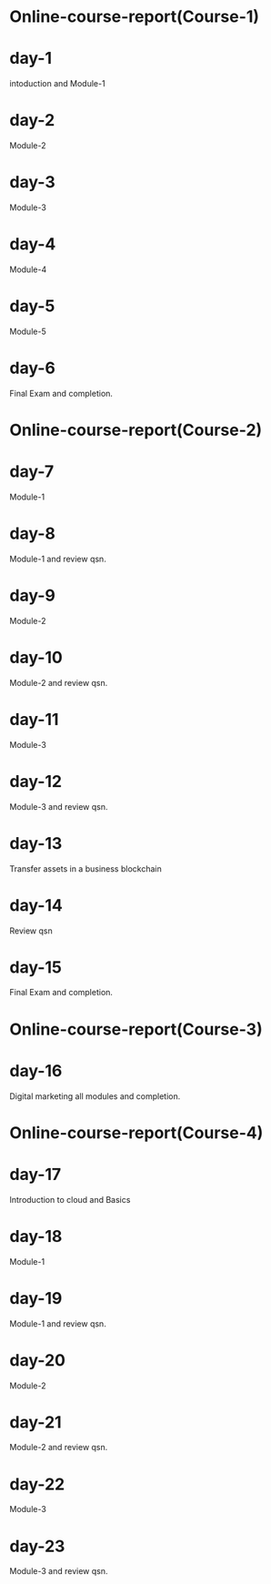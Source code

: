 # Online-course-report(Course-1)
# day-1
intoduction and Module-1
# day-2
Module-2
# day-3
Module-3
# day-4
Module-4
# day-5
Module-5
# day-6
Final Exam and completion.
# Online-course-report(Course-2)
# day-7
Module-1
# day-8
Module-1 and review qsn.
# day-9
Module-2
# day-10
Module-2 and review qsn.
# day-11
Module-3
# day-12
Module-3 and review qsn.
# day-13
Transfer assets in a business blockchain
# day-14
Review qsn
# day-15
Final Exam and completion.
# Online-course-report(Course-3)
# day-16
Digital marketing all modules and completion.
# Online-course-report(Course-4)
# day-17
Introduction to cloud and Basics
# day-18
Module-1
# day-19
Module-1 and review qsn.
# day-20
Module-2
# day-21
Module-2 and review qsn.
# day-22
Module-3
# day-23
Module-3 and review qsn.
